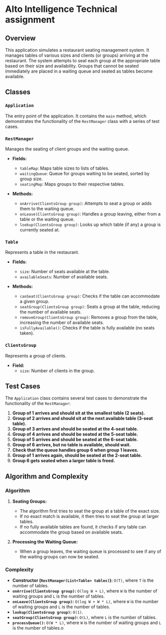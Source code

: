 # Alto Intelligence Technical assignment

## Overview

This application simulates a restaurant seating management system. It manages tables of various sizes and clients (or
groups)
arriving at the restaurant. The system attempts to seat each group at the appropriate table based on their size and
availability. Groups that cannot be seated immediately are placed in a waiting queue and seated as tables become
available.

## Classes

### `Application`

The entry point of the application. It contains the `main` method, which demonstrates the functionality of
the `RestManager` class with a series of test cases.

### `RestManager`

Manages the seating of client groups and the waiting queue.

- **Fields:**
    - `tableMap`: Maps table sizes to lists of tables.
    - `waitingQueue`: Queue for groups waiting to be seated, sorted by group size.
    - `seatingMap`: Maps groups to their respective tables.

- **Methods:**
    - `onArrive(ClientsGroup group)`: Attempts to seat a group or adds them to the waiting queue.
    - `onLeave(ClientsGroup group)`: Handles a group leaving, either from a table or the waiting queue.
    - `lookup(ClientsGroup group)`: Looks up which table (if any) a group is currently seated at.

### `Table`

Represents a table in the restaurant.

- **Fields:**
    - `size`: Number of seats available at the table.
    - `availableSeats`: Number of available seats.

- **Methods:**
    - `canSeat(ClientsGroup group)`: Checks if the table can accommodate a given group.
    - `seatGroup(ClientsGroup group)`: Seats a group at the table, reducing the number of available seats.
    - `removeGroup(ClientsGroup group)`: Removes a group from the table, increasing the number of available seats.
    - `isFullyAvailable()`: Checks if the table is fully available (no seats taken).

### `ClientsGroup`

Represents a group of clients.

- **Field:**
    - `size`: Number of clients in the group.

## Test Cases

The `Application` class contains several test cases to demonstrate the functionality of the `RestManager`:

1. **Group of 1 arrives and should sit at the smallest table (2 seats).**
2. **Group of 2 arrives and should sit at the next available table (3-seat table).**
3. **Group of 3 arrives and should be seated at the 4-seat table.**
4. **Group of 4 arrives and should be seated at the 5-seat table.**
5. **Group of 5 arrives and should be seated at the 6-seat table.**
6. **Group of 6 arrives, but no table is available, should wait.**
7. **Check that the queue handles group 6 when group 1 leaves.**
8. **Group of 1 arrives again, should be seated at the 2-seat table.**
9. **Group 6 gets seated when a larger table is freed.**

## Algorithm and Complexity

### Algorithm

1. **Seating Groups:**
    - The algorithm first tries to seat the group at a table of the exact size.
    - If no exact match is available, it then tries to seat the group at larger tables.
    - If no fully available tables are found, it checks if any table can accommodate the group based on available seats.

2. **Processing the Waiting Queue:**
    - When a group leaves, the waiting queue is processed to see if any of the waiting groups can now be seated.

### Complexity

- **Constructor (`RestManager(List<Table> tables)`):** `O(T)`, where `T` is the number of tables.
- **`onArrive(ClientsGroup group)`:** `O(log W + L)`, where `W` is the number of waiting groups and `L` is the number of
  tables.
- **`onLeave(ClientsGroup group)`:** `O(log W + W * L)`, where `W` is the number of waiting groups and `L` is the number
  of tables.
- **`lookup(ClientsGroup group)`:** `O(1)`.
- **`seatGroup(ClientsGroup group)`:** `O(L)`, where `L` is the number of tables.
- **`processQueue()`:** `O(W * L)`, where `W` is the number of waiting groups and `L` is the number of tables.o